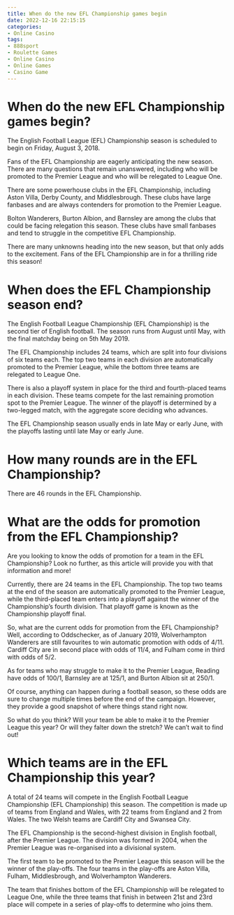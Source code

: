 ```yaml
---
title: When do the new EFL Championship games begin 
date: 2022-12-16 22:15:15
categories:
- Online Casino
tags:
- 888sport
- Roulette Games
- Online Casino
- Online Games
- Casino Game
---
```



#  When do the new EFL Championship games begin? 

The English Football League (EFL) Championship season is scheduled to begin on Friday, August 3, 2018. 

Fans of the EFL Championship are eagerly anticipating the new season. There are many questions that remain unanswered, including who will be promoted to the Premier League and who will be relegated to League One.

There are some powerhouse clubs in the EFL Championship, including Aston Villa, Derby County, and Middlesbrough. These clubs have large fanbases and are always contenders for promotion to the Premier League.

Bolton Wanderers, Burton Albion, and Barnsley are among the clubs that could be facing relegation this season. These clubs have small fanbases and tend to struggle in the competitive EFL Championship.

There are many unknowns heading into the new season, but that only adds to the excitement. Fans of the EFL Championship are in for a thrilling ride this season!

#  When does the EFL Championship season end? 
The English Football League Championship (EFL Championship) is the second tier of English football. The season runs from August until May, with the final matchday being on 5th May 2019. 

The EFL Championship includes 24 teams, which are split into four divisions of six teams each. The top two teams in each division are automatically promoted to the Premier League, while the bottom three teams are relegated to League One. 

There is also a playoff system in place for the third and fourth-placed teams in each division. These teams compete for the last remaining promotion spot to the Premier League. The winner of the playoff is determined by a two-legged match, with the aggregate score deciding who advances. 

The EFL Championship season usually ends in late May or early June, with the playoffs lasting until late May or early June.

#  How many rounds are in the EFL Championship? 

There are 46 rounds in the EFL Championship.

#  What are the odds for promotion from the EFL Championship? 

Are you looking to know the odds of promotion for a team in the EFL Championship? Look no further, as this article will provide you with that information and more!

Currently, there are 24 teams in the EFL Championship. The top two teams at the end of the season are automatically promoted to the Premier League, while the third-placed team enters into a playoff against the winner of the Championship’s fourth division. That playoff game is known as the Championship playoff final. 

So, what are the current odds for promotion from the EFL Championship? Well, according to Oddschecker, as of January 2019, Wolverhampton Wanderers are still favourites to win automatic promotion with odds of 4/11. Cardiff City are in second place with odds of 11/4, and Fulham come in third with odds of 5/2. 

As for teams who may struggle to make it to the Premier League, Reading have odds of 100/1, Barnsley are at 125/1, and Burton Albion sit at 250/1. 

Of course, anything can happen during a football season, so these odds are sure to change multiple times before the end of the campaign. However, they provide a good snapshot of where things stand right now. 

So what do you think? Will your team be able to make it to the Premier League this year? Or will they falter down the stretch? We can’t wait to find out!

#  Which teams are in the EFL Championship this year?

A total of 24 teams will compete in the English Football League Championship (EFL Championship) this season. The competition is made up of teams from England and Wales, with 22 teams from England and 2 from Wales. The two Welsh teams are Cardiff City and Swansea City.

The EFL Championship is the second-highest division in English football, after the Premier League. The division was formed in 2004, when the Premier League was re-organised into a divisional system.

The first team to be promoted to the Premier League this season will be the winner of the play-offs. The four teams in the play-offs are Aston Villa, Fulham, Middlesbrough, and Wolverhampton Wanderers.

The team that finishes bottom of the EFL Championship will be relegated to League One, while the three teams that finish in between 21st and 23rd place will compete in a series of play-offs to determine who joins them.